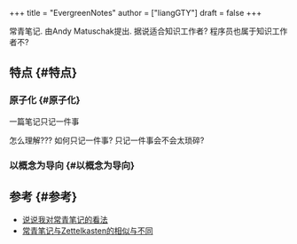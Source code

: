 +++
title = "EvergreenNotes"
author = ["liangGTY"]
draft = false
+++

常青笔记. 由Andy Matuschak提出. 据说适合知识工作者? 程序员也属于知识工作者不?


## 特点 {#特点}


### 原子化 {#原子化}

一篇笔记只记一件事

怎么理解???  如何只记一件事? 只记一件事会不会太琐碎?


### 以概念为导向 {#以概念为导向}


## 参考 {#参考}

-   [说说我对常青笔记的看法](https://skyline.zhubai.love/posts/2279686153471156224)
-   [常青笔记与Zettelkasten的相似与不同](https://notes.andymatuschak.org/zQvwwb95vzcHcpow3GWy5Wi)
